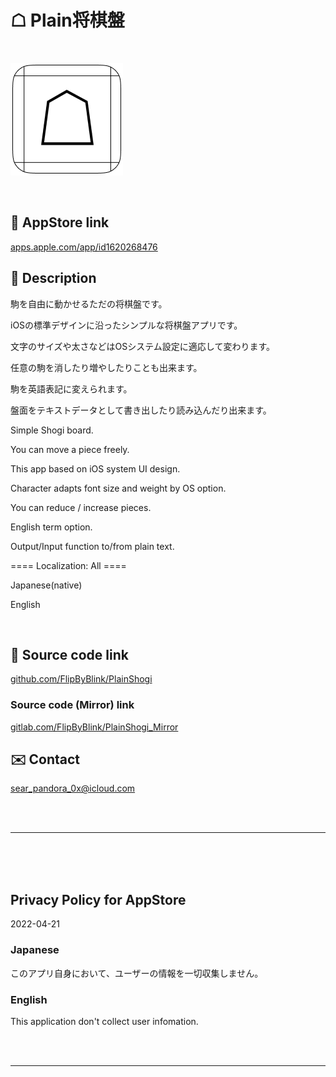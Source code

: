 # ☖ Plain将棋盤

<br>

![](PlainShogi/Assets.xcassets/LaunchIcon.imageset/LaunchIcon.png)

<br>

## 🔗 AppStore link

[apps.apple.com/app/id1620268476](https://apps.apple.com/app/id1620268476)


<!-- Manually sync below text between "/README.md(here)" and "Localizable.strings" and "AppStoreConnect/_/Description". -->

## 📄 Description

駒を自由に動かせるただの将棋盤です。

iOSの標準デザインに沿ったシンプルな将棋盤アプリです。

文字のサイズや太さなどはOSシステム設定に適応して変わります。

任意の駒を消したり増やしたりことも出来ます。

駒を英語表記に変えられます。

盤面をテキストデータとして書き出したり読み込んだり出来ます。


<!--==== English description ====-->

Simple Shogi board.

You can move a piece freely.

This app based on iOS system UI design.

Character adapts font size and weight by OS option.

You can reduce / increase pieces.

English term option.

Output/Input function to/from plain text.


==== Localization: All ====

Japanese(native)

English

<br>

## 🧰 Source code link

[github.com/FlipByBlink/PlainShogi](https://github.com/FlipByBlink/PlainShogi)


### Source code (Mirror) link

[gitlab.com/FlipByBlink/PlainShogi_Mirror](https://gitlab.com/FlipByBlink/PlainShogi_Mirror)


## ✉️ Contact

sear_pandora_0x@icloud.com


<br>

<br>

------

<br>

<br>

<br>


## Privacy Policy for AppStore

2022-04-21

### Japanese
このアプリ自身において、ユーザーの情報を一切収集しません。

### English
This application don't collect user infomation.


<br>

<br>

------

<br>

<br>


<!-- URL "Support page for AppStore" -->
<!-- https://flipbyblink.github.io/PlainShogi/ -->

<!-- URL "Privacy Policy for AppStore" -->
<!-- https://flipbyblink.github.io/PlainShogi/#privacy-policy-for-appstore -->
